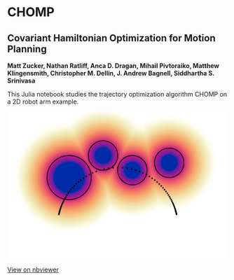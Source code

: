 # CHOMP
## Covariant Hamiltonian Optimization for Motion Planning
**Matt Zucker, Nathan Ratliff, Anca D. Dragan, Mihail Pivtoraiko, Matthew Klingensmith,
Christopher M. Dellin, J. Andrew Bagnell, Siddhartha S. Srinivasa**

This Julia notebook studies the trajectory optimization algorithm CHOMP on a 2D robot arm example.

![](chomp.gif)

[View on nbviewer](https://nbviewer.jupyter.org/github/eric-heiden/CHOMP/blob/master/CHOMP.ipynb)
